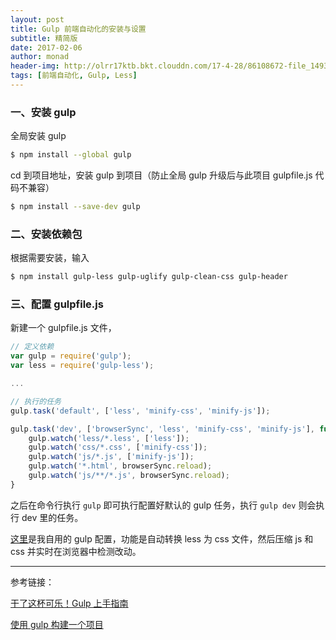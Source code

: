 ```yaml
---
layout: post
title: Gulp 前端自动化的安装与设置
subtitle: 精简版
date: 2017-02-06
author: monad
header-img: http://olrr17ktb.bkt.clouddn.com/17-4-28/86108672-file_1493346429861_afd8.jpg
tags: [前端自动化, Gulp, Less]
---
```


### 一、安装 gulp

全局安装 gulp

```bash
$ npm install --global gulp
```

cd 到项目地址，安装 gulp 到项目（防止全局 gulp 升级后与此项目 gulpfile.js 代码不兼容）

```bash
$ npm install --save-dev gulp 
```

### 二、安装依赖包

根据需要安装，输入

```bash
$ npm install gulp-less gulp-uglify gulp-clean-css gulp-header
```

### 三、配置 gulpfile.js

新建一个 gulpfile.js 文件，

```js
// 定义依赖
var gulp = require('gulp');
var less = require('gulp-less');

...

// 执行的任务
gulp.task('default', ['less', 'minify-css', 'minify-js']);

gulp.task('dev', ['browserSync', 'less', 'minify-css', 'minify-js'], function() {
	gulp.watch('less/*.less', ['less']);
    gulp.watch('css/*.css', ['minify-css']);
    gulp.watch('js/*.js', ['minify-js']);
    gulp.watch('*.html', browserSync.reload);
    gulp.watch('js/**/*.js', browserSync.reload);
}
```

之后在命令行执行 `gulp` 即可执行配置好默认的 gulp 任务，执行 `gulp dev` 则会执行 dev 里的任务。

[这里](https://github.com/12g0p20xy/my-tools)是我自用的 gulp 配置，功能是自动转换 less 为 css 文件，然后压缩 js 和 css 并实时在浏览器中检测改动。

------

参考链接：

[干了这杯可乐！Gulp 上手指南](https://segmentfault.com/a/1190000003866363)

[使用 gulp 构建一个项目](https://github.com/nimojs/gulp-book/blob/master/chapter7.md)